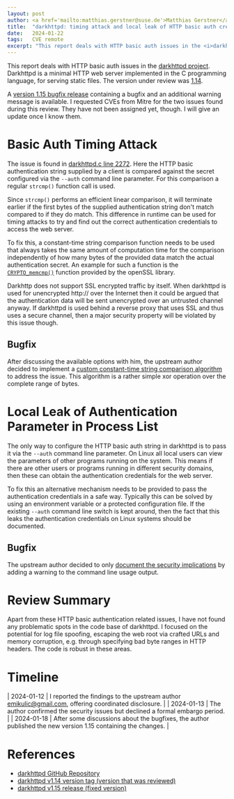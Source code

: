 ```yaml
---
layout: post
author: <a href='mailto:matthias.gerstner@suse.de'>Matthias Gerstner</a>
title:  "darkhttpd: timing attack and local leak of HTTP basic auth credentials"
date:   2024-01-22
tags:   CVE remote
excerpt: "This report deals with HTTP basic auth issues in the <i>darkhttpd</i> project. Darkhttpd is a minimal HTTP web server implemented in the C programming language, for serving static files."
---
```


This report deals with HTTP basic auth issues in the [darkhttpd
project][darkhttpd-gh-repo]. Darkhttpd is a minimal HTTP web server
implemented in the C programming language, for serving static files. The
version under review was [1.14][darkhttpd-reviewed-version].

A [version 1.15 bugfix release][darkhttpd-fixed-version] containing a bugfix
and an additional warning message is available. I requested CVEs from Mitre
for the two issues found during this review. They have not been assigned yet,
though. I will give an update once I know them.

Basic Auth Timing Attack
========================

The issue is found in [darkhttpd.c line 2272][timing-src-loc]. Here the HTTP
basic authentication string supplied by a client is compared against the
secret configured via the `--auth` command line parameter. For this comparison
a regular `strcmp()` function call is used.

Since `strcmp()` performs an efficient linear comparison, it will terminate
earlier if the first bytes of the supplied authentication string don't match
compared to if they do match. This difference in runtime can be used for
timing attacks to try and find out the correct authentication credentials to
access the web server.

To fix this, a constant-time string comparison function needs to be used
that always takes the same amount of computation time for the comparison
independently of how many bytes of the provided data match the actual
authentication secret. An example for such a function is the
[`CRYPTO_memcmp()`][openssl-memcmp] function provided by the openSSL library.

Darkhttp does not support SSL encrypted traffic by itself. When darkhttpd
is used for unencrypted http:// over the Internet then it could be argued that
the authentication data will be sent unencrypted over an untrusted channel
anyway. If darkhttpd is used behind a reverse proxy that uses SSL and thus
uses a secure channel, then a major security property will be violated by this
issue though.

Bugfix
------

After discussing the available options with him, the upstream author decided
to implement a [custom constant-time string comparison
algorithm][constant-time-change] to address the issue. This algorithm is a
rather simple xor operation over the complete range of bytes.

Local Leak of Authentication Parameter in Process List
======================================================

The only way to configure the HTTP basic auth string in darkhttpd is to pass
it via the `--auth` command line parameter. On Linux all local users can view
the parameters of other programs running on the system. This means if there
are other users or programs running in different security domains, then these
can obtain the authentication credentials for the web server.

To fix this an alternative mechanism needs to be provided to pass the
authentication credentials in a safe way. Typically this can be solved by
using an environment variable or a protected configuration file. If the
existing `--auth` command line switch is kept around, then the fact that this
leaks the authentication credentials on Linux systems should be documented.

Bugfix
------

The upstream author decided to only [document the security
implications][leak-documentation-change] by adding a warning to the command
line usage output.

Review Summary
==============

Apart from these HTTP basic authentication related issues, I have not found
any problematic spots in the code base of darkhttpd. I focused on the
potential for log file spoofing, escaping the web root via crafted URLs and
memory corruption, e.g. through specifying bad byte ranges in HTTP headers.
The code is robust in these areas.

Timeline
========

| 2024-01-12 | I reported the findings to the upstream author <emikulic@gmail.com>, offering coordinated disclosure. |
| 2024-01-13 | The author confirmed the security issues but declined a formal embargo period. |
| 2024-01-18 | After some discussions about the bugfixes, the author published the new version 1.15 containing the changes. |

References
==========

- [darkhttpd GitHub Repository][darkhttpd-gh-repo]
- [darkhttpd v1.14 version tag (version that was reviewed)][darkhttpd-reviewed-version]
- [darkhttpd v1.15 release (fixed version)][darkhttpd-fixed-version]

[darkhttpd-gh-repo]: https://github.com/emikulic/darkhttpd
[darkhttpd-reviewed-version]: https://github.com/emikulic/darkhttpd/releases/tag/v1.14
[darkhttpd-fixed-version]: https://github.com/emikulic/darkhttpd/releases/tag/v1.15
[timing-src-loc]: https://github.com/emikulic/darkhttpd/blob/v1.14/darkhttpd.c#L2272
[openssl-memcmp]: https://www.openssl.org/docs/man1.1.1/man3/CRYPTO_memcmp.html
[constant-time-change]: https://github.com/emikulic/darkhttpd/commit/f477619d49f3c4de9ad59bd194265a48ddc03f04
[leak-documentation-change]: https://github.com/emikulic/darkhttpd/commit/2b339828b2a42a5fda105ea84934957a7d23e35d
